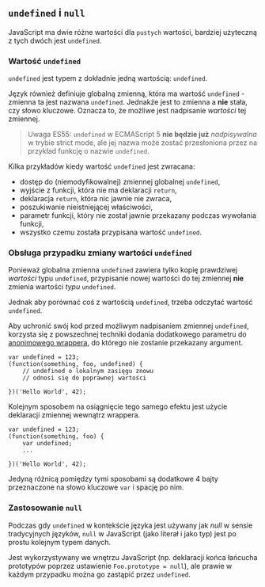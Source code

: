## `undefined` i `null`

JavaScript ma dwie różne wartości dla `pustych` wartości, bardziej użyteczną 
z tych dwóch jest `undefined`.

### Wartość `undefined`

`undefined` jest typem z dokładnie jedną wartością: `undefined`.

Język również definiuje globalną zmienną, która ma wartość `undefined` - zmienna 
ta jest nazwana `undefined`. Jednakże jest to zmienna a **nie** stała, czy słowo 
kluczowe. Oznacza to, że możliwe jest nadpisanie *wartości* tej zmiennej.

> Uwaga ES55: `undefined` w ECMAScript 5 **nie będzie już** *nadpisywalna* w trybie
> strict mode, ale jej nazwa może zostać przesłoniona przez na przykład funkcję o 
> nazwie `undefined`.

Kilka przykładów kiedy wartość `undefined` jest zwracana:

 - dostęp do (niemodyfikowalnej) zmiennej globalnej `undefined`,
 - wyjście z funkcji, która nie ma deklaracji `return`,
 - deklaracja `return`, która nic jawnie nie zwraca,
 - poszukiwanie nieistniejącej właściwości,
 - parametr funkcji, który nie został jawnie przekazany podczas wywołania funkcji,
 - wszystko czemu została przypisana wartość `undefined`.

### Obsługa przypadku zmiany wartości `undefined`

Ponieważ globalna zmienna `undefined` zawiera tylko kopię prawdziwej *wartości* typu 
`undefined`, przypisanie nowej wartości do tej zmiennej **nie** zmienia wartości 
*typu* `undefined`.

Jednak aby porównać coś z wartością `undefined`, trzeba odczytać wartość `undefined`.

Aby uchronić swój kod przed możliwym nadpisaniem zmiennej `undefined`, korzysta 
się z powszechnej techniki dodania dodatkowego parametru do 
[anonimowego wrappera](#function.scopes), do którego nie zostanie przekazany 
argument.

    var undefined = 123;
    (function(something, foo, undefined) {
        // undefined o lokalnym zasięgu znowu 
        // odnosi się do poprawnej wartości

    })('Hello World', 42);

Kolejnym sposobem na osiągnięcie tego samego efektu jest użycie deklaracji zmiennej 
wewnątrz wrappera.

    var undefined = 123;
    (function(something, foo) {
        var undefined;
        ...

    })('Hello World', 42);

Jedyną różnicą pomiędzy tymi sposobami są dodatkowe 4 bajty przeznaczone na słowo 
kluczowe `var` i spację po nim.

### Zastosowanie `null`

Podczas gdy `undefined` w kontekście języka jest używany jak *null* w sensie 
tradycyjnych języków, `null` w JavaScript (jako literał i jako typ) jest po 
prostu kolejnym typem danych.

Jest wykorzystywany we wnętrzu JavaScript (np. deklaracji końca łańcucha prototypów 
poprzez ustawienie `Foo.prototype = null`), ale prawie w każdym przypadku można go 
zastąpić przez `undefined`.


